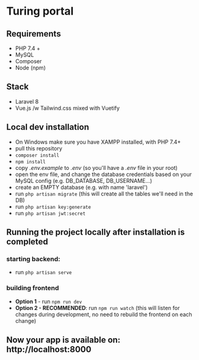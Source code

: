 # Turing portal

## Requirements
- PHP 7.4 +
- MySQL
- Composer
- Node (npm)


## Stack
- Laravel 8
- Vue.js /w Tailwind.css mixed with Vuetify


## Local dev installation
- On Windows make sure you have XAMPP installed, with PHP 7.4+
- pull this repository
- `composer install`
- `npm install`
- copy *.env.example* to *.env* (so you'll have a *.env* file in your root)
- open the env file, and change the database credentials based on your MySQL config (e.g. DB_DATABASE, DB_USERNAME...)
- create an EMPTY database (e.g. with name 'laravel')
- run `php artisan migrate` (this will create all the tables we'll need in the DB)
- run `php artisan key:generate`
- run `php artisan jwt:secret`


## Running the project locally after installation is completed
### starting backend: 
- run `php artisan serve`

### building frontend
- **Option 1** - run `npm run dev`
- **Option 2 - RECOMMENDED**: run `npm run watch`  (this will listen for changes during development, no need to rebuild the frontend on each change)

## Now your app is available on: http://localhost:8000




